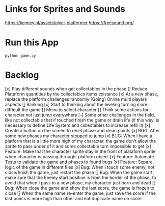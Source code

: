 # Links for Sprites and Sounds
https://kenney.nl/assets/pixel-platformer
https://freesound.org/


# Run this App

`python game.py`




# Backlog

[x] Play different sounds when get collectables in the phase
[] Reduce Plataform quantities by the collectables items existance
[x] At a new phase, replace the platform challenges randomly
[Going] Online multi players aspects
[] Ranking
[x] Start to thinking about the leveling turning more difficult the game
[] Menu to select character
[] Think some actions for character not just jump everywhere
[-] Some other challenges in the field, like not collectable that if touched finish the game or drain life (if this way, is necessary to define Life System and collectables to increase refill it)
[x] Create a button on the screen to reset phase and clean points
[x] BUG: After some new phases my character stopped to jump
[x] BUG: When I have a platform that is a little more high of my character, the game don't allow the sprite to pass under of it and some collectable turn impossible to get
[x] Feature: Make that the character sprite stay in the front of plataform sprite when character is passing throught platform object
[x] Feature: Automate Tests to validate the game and phases to found bugs
[x] Feature: Separe logic of the game in different files
[x] Bug: When I touch some enemy, not close/finish the game, just restart the phase
[] Bug: When the game start, make sure that the Enemy start position is from the border of the phase, to avoid that when I pass to a new phase, my character just born and dead
[] Bug: When close the game and show the last score, the game is frozen to close
[] When the same name re-enter the game, just save the score if the last points is more high than other and not duplicate name on score